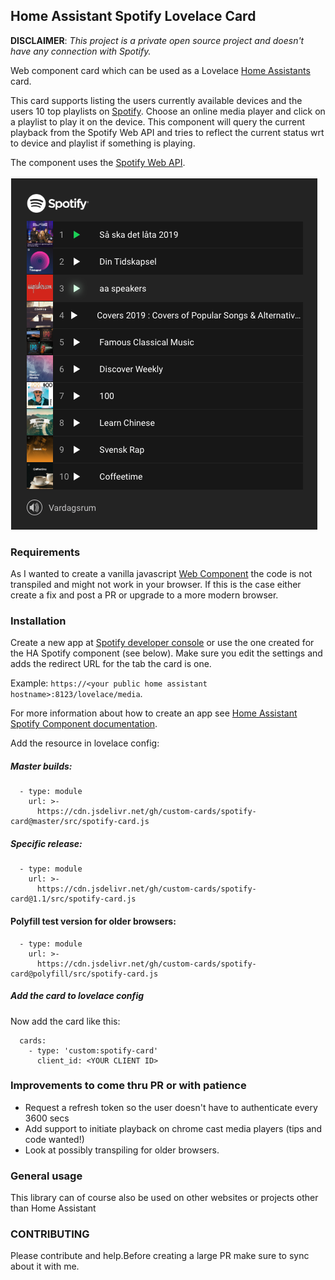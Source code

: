 ## Home Assistant Spotify Lovelace Card
**DISCLAIMER**: *This project is a private open source project and doesn't have any connection with Spotify.*
 
Web component card which can be used as a Lovelace [Home Assistants](https://www.home-assistant.io/lovelace/]) card.

This card supports listing the users currently available devices and the users 10 top playlists on [Spotify](https://www.spotify.com). 
Choose an online media player and click on a playlist to play it on the device.
This component will query the current playback from the Spotify Web API and tries to reflect the current status wrt to device and playlist if something is playing. 

The component uses the [Spotify Web API](https://developer.spotify.com/documentation/web-api/).

![Screenshot](/spotify-card-highlight.png)

### Requirements
As I wanted to create a vanilla javascript [Web Component](https://developer.mozilla.org/en-US/docs/Web/Web_Components) the code is not transpiled and might not work in your browser.
If this is the case either create a fix and post a PR or upgrade to a more modern browser.

### Installation
Create a new app at [Spotify developer console](https://developer.spotify.com/my-applications/#!/applications) 
or use the one created for the HA Spotify component (see below).
Make sure you edit the settings and adds the redirect URL for the tab the card is one. 

Example:  `https://<your public home assistant hostname>:8123/lovelace/media`.

For more information about how to create an app see [Home Assistant Spotify Component documentation](https://www.home-assistant.io/components/media_player.spotify/).

Add the resource in lovelace config:
##### Master builds:
```
  - type: module
    url: >-
      https://cdn.jsdelivr.net/gh/custom-cards/spotify-card@master/src/spotify-card.js 
```

##### Specific release:
```
  - type: module
    url: >-
      https://cdn.jsdelivr.net/gh/custom-cards/spotify-card@1.1/src/spotify-card.js
```

#### Polyfill test version for older browsers:
```
  - type: module
    url: >-
      https://cdn.jsdelivr.net/gh/custom-cards/spotify-card@polyfill/src/spotify-card.js
```

##### Add the card to lovelace config
Now add the card like this:
```
  cards:
    - type: 'custom:spotify-card'
      client_id: <YOUR CLIENT ID>
```

### Improvements to come thru PR or with patience
  - Request a refresh token so the user doesn't have to authenticate every 3600 secs
  - Add support to initiate playback on chrome cast media players (tips and code wanted!)
  - Look at possibly transpiling for older browsers. 

### General usage
This library can of course also be used on other websites or projects other than Home Assistant

### CONTRIBUTING
Please contribute and help.Before creating a large PR make sure to sync about it with me.


